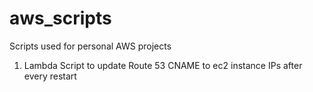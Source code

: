 # aws_scripts

Scripts used for personal AWS projects

1) Lambda Script to update Route 53 CNAME to ec2 instance IPs after every restart
